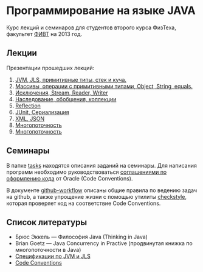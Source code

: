 # Программирование на языке JAVA

Курс лекций и семинаров для студентов второго курса ФизТеха, факультет
[ФИВТ](http://fivt.fizteh.ru) на 2013 год.

## Лекции
Презентации прошедших лекций:

1. [JVM, JLS, примитивные типы, стек и куча.](http://yadi.sk/d/GwdopKUI9JLnY)
2. [Массивы, операции с примитивными типами, Object, String, equals.](http://yadi.sk/d/2rGRP3Cy9JMiM)
3. [Исключения, Stream, Reader, Writer](http://yadi.sk/d/4qdRI4fOA3THz)
4. [Наследование, обобщения, коллекции](http://yadi.sk/d/0kYMQiNhA3TWo)
5. [Reflection](http://yadi.sk/d/C2I7P9igAToCA)
6. [JUnit, Сериализация](http://yadi.sk/d/cPNVV8f6Apt7D)
7. [XML, JSON](http://yadi.sk/d/4GIQOjFHBGDnz)
8. [Многопоточность](http://yadi.sk/d/NZgImdpzByxnP)
9. [Многопоточность](http://yadi.sk/d/jIKk9vuVByxnq)

## Семинары
В папке [tasks](tasks) находятся описания заданий на
семинары. Для написания программ необходимо руководствоваться [соглашениями
по оформлению кода](http://www.oracle.com/technetwork/java/codeconv-138413.html)
от Oracle (Code Conventions).

В документе [github-workflow](github-workflow.md) описаны
общие правила по ведению задач на github, а также упрощение жизни с помощью утилиты
[checkstyle](http://checkstyle.sourceforge.net/), которая проверяет код на соответствие
Code Conventions.

## Список литературы
* Брюс Эккель &mdash; Философия Java  (Thinking in Java)
* Brian Goetz &mdash; Java Concurrency in Practive (продвинутая книжка
по многопоточности в Java)
* [Спецификации по JVM и JLS](http://docs.oracle.com/javase/specs/index.html)
* [Code Conventions](http://www.oracle.com/technetwork/java/codeconv-138413.html)
